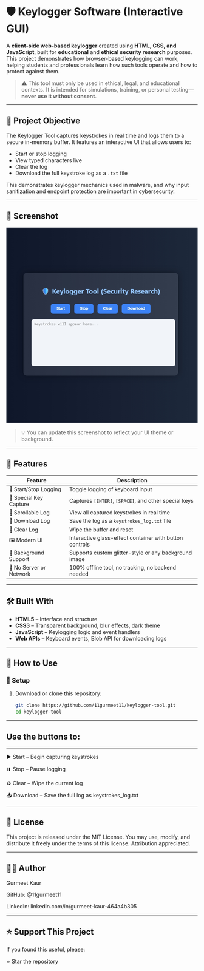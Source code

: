 # 🛡️ Keylogger Software (Interactive GUI)

A **client-side web-based keylogger** created using **HTML, CSS, and JavaScript**, built for **educational** and **ethical security research** purposes. This project demonstrates how browser-based keylogging can work, helping students and professionals learn how such tools operate and how to protect against them.

> ⚠️ This tool must only be used in ethical, legal, and educational contexts. It is intended for simulations, training, or personal testing—**never use it without consent**.

---

## 🎯 Project Objective

The Keylogger Tool captures keystrokes in real time and logs them to a secure in-memory buffer. It features an interactive UI that allows users to:

- Start or stop logging
- View typed characters live
- Clear the log
- Download the full keystroke log as a `.txt` file

This demonstrates keylogger mechanics used in malware, and why input sanitization and endpoint protection are important in cybersecurity.

---

## 📸 Screenshot

![Keylogger Screenshot](keylogger.png)

> 💡 You can update this screenshot to reflect your UI theme or background.

---

## 🌟 Features

| Feature                        | Description                                                           |
|-------------------------------|-----------------------------------------------------------------------|
| 🔑 Start/Stop Logging          | Toggle logging of keyboard input                                      |
| 🧠 Special Key Capture         | Captures `[ENTER]`, `[SPACE]`, and other special keys                 |
| 📝 Scrollable Log              | View all captured keystrokes in real time                             |
| 💾 Download Log                | Save the log as a `keystrokes_log.txt` file                           |
| 🧼 Clear Log                   | Wipe the buffer and reset                                             |
| 🖼️ Modern UI                   | Interactive glass-effect container with button controls               |
| 🎨 Background Support          | Supports custom glitter-style or any background image                |
| 🚫 No Server or Network        | 100% offline tool, no tracking, no backend needed                    |

---

## 🛠 Built With

- **HTML5** – Interface and structure  
- **CSS3** – Transparent background, blur effects, dark theme  
- **JavaScript** – Keylogging logic and event handlers  
- **Web APIs** – Keyboard events, Blob API for downloading logs  

---

## 🧪 How to Use

### 🔧 Setup

1. Download or clone this repository:
   ```bash
   git clone https://github.com/11gurmeet11/keylogger-tool.git
   cd keylogger-tool

---
## Use the buttons to:
---
▶️ Start – Begin capturing keystrokes

⏸️ Stop – Pause logging

♻️ Clear – Wipe the current log

📥 Download – Save the full log as keystrokes_log.txt

---

📄 License
--
This project is released under the MIT License.
You may use, modify, and distribute it freely under the terms of this license. Attribution appreciated.

---
👩‍💻 Author
---
Gurmeet Kaur

GitHub: @11gurmeet11

LinkedIn: linkedin.com/in/gurmeet-kaur-464a4b305

---
⭐ Support This Project
---
If you found this useful, please:

⭐ Star the repository


   
